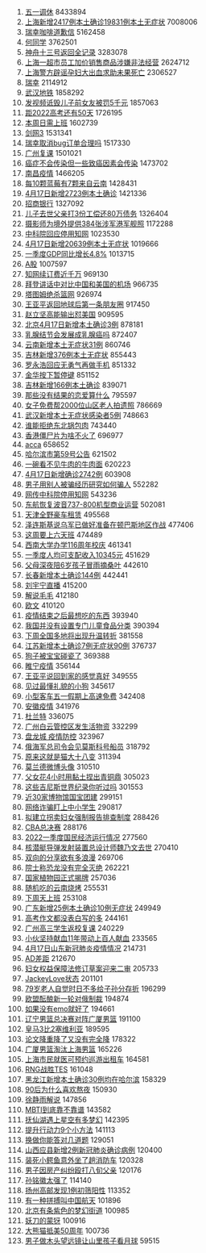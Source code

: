 1. [五一调休](https://s.weibo.com//weibo?q=%23%E4%BA%94%E4%B8%80%E8%B0%83%E4%BC%91%23&Refer=top) 8433894
2. [上海新增2417例本土确诊19831例本土无症状](https://s.weibo.com//weibo?q=%23%E4%B8%8A%E6%B5%B7%E6%96%B0%E5%A2%9E2417%E4%BE%8B%E6%9C%AC%E5%9C%9F%E7%A1%AE%E8%AF%8A19831%E4%BE%8B%E6%9C%AC%E5%9C%9F%E6%97%A0%E7%97%87%E7%8A%B6%23&Refer=top) 7008006
3. [瑞幸咖啡道歉信](https://s.weibo.com//weibo?q=%23%E7%91%9E%E5%B9%B8%E5%92%96%E5%95%A1%E9%81%93%E6%AD%89%E4%BF%A1%23&Refer=top) 5162458
4. [何同学](https://s.weibo.com//weibo?q=%E4%BD%95%E5%90%8C%E5%AD%A6&Refer=top) 3762501
5. [神舟十三号返回全记录](https://s.weibo.com//weibo?q=%23%E7%A5%9E%E8%88%9F%E5%8D%81%E4%B8%89%E5%8F%B7%E8%BF%94%E5%9B%9E%E5%85%A8%E8%AE%B0%E5%BD%95%23&Refer=top) 3283078
6. [上海一超市员工加价销售商品涉嫌非法经营](https://s.weibo.com//weibo?q=%23%E4%B8%8A%E6%B5%B7%E4%B8%80%E8%B6%85%E5%B8%82%E5%91%98%E5%B7%A5%E5%8A%A0%E4%BB%B7%E9%94%80%E5%94%AE%E5%95%86%E5%93%81%E6%B6%89%E5%AB%8C%E9%9D%9E%E6%B3%95%E7%BB%8F%E8%90%A5%23&Refer=top) 2624712
7. [上海警方辟谣孕妇大出血求助未果死亡](https://s.weibo.com//weibo?q=%23%E4%B8%8A%E6%B5%B7%E8%AD%A6%E6%96%B9%E8%BE%9F%E8%B0%A3%E5%AD%95%E5%A6%87%E5%A4%A7%E5%87%BA%E8%A1%80%E6%B1%82%E5%8A%A9%E6%9C%AA%E6%9E%9C%E6%AD%BB%E4%BA%A1%23&Refer=top) 2306527
8. [瑞幸](https://s.weibo.com//weibo?q=%E7%91%9E%E5%B9%B8&Refer=top) 2114912
9. [武汉地铁](https://s.weibo.com//weibo?q=%E6%AD%A6%E6%B1%89%E5%9C%B0%E9%93%81&Refer=top) 1858292
10. [发视频诋毁儿子前女友被罚5千元](https://s.weibo.com//weibo?q=%23%E5%8F%91%E8%A7%86%E9%A2%91%E8%AF%8B%E6%AF%81%E5%84%BF%E5%AD%90%E5%89%8D%E5%A5%B3%E5%8F%8B%E8%A2%AB%E7%BD%9A5%E5%8D%83%E5%85%83%23&Refer=top) 1857063
11. [距2022高考还有50天](https://s.weibo.com//weibo?q=%23%E8%B7%9D2022%E9%AB%98%E8%80%83%E8%BF%98%E6%9C%8950%E5%A4%A9%23&Refer=top) 1726195
12. [本周日需上班](https://s.weibo.com//weibo?q=%23%E6%9C%AC%E5%91%A8%E6%97%A5%E9%9C%80%E4%B8%8A%E7%8F%AD%23&Refer=top) 1602739
13. [剑网3](https://s.weibo.com//weibo?q=%E5%89%91%E7%BD%913&Refer=top) 1531341
14. [瑞幸取消bug订单合理吗](https://s.weibo.com//weibo?q=%23%E7%91%9E%E5%B9%B8%E5%8F%96%E6%B6%88bug%E8%AE%A2%E5%8D%95%E5%90%88%E7%90%86%E5%90%97%23&Refer=top) 1517330
15. [广州复课](https://s.weibo.com//weibo?q=%23%E5%B9%BF%E5%B7%9E%E5%A4%8D%E8%AF%BE%23&Refer=top) 1501021
16. [癌症不会传染但一些致癌因素会传染](https://s.weibo.com//weibo?q=%23%E7%99%8C%E7%97%87%E4%B8%8D%E4%BC%9A%E4%BC%A0%E6%9F%93%E4%BD%86%E4%B8%80%E4%BA%9B%E8%87%B4%E7%99%8C%E5%9B%A0%E7%B4%A0%E4%BC%9A%E4%BC%A0%E6%9F%93%23&Refer=top) 1473702
17. [南昌疫情](https://s.weibo.com//weibo?q=%23%E5%8D%97%E6%98%8C%E7%96%AB%E6%83%85%23&Refer=top) 1466205
18. [每10颗蓝莓有7颗来自云南](https://s.weibo.com//weibo?q=%23%E6%AF%8F10%E9%A2%97%E8%93%9D%E8%8E%93%E6%9C%897%E9%A2%97%E6%9D%A5%E8%87%AA%E4%BA%91%E5%8D%97%23&Refer=top) 1428431
19. [4月17日新增2723例本土确诊](https://s.weibo.com//weibo?q=%234%E6%9C%8817%E6%97%A5%E6%96%B0%E5%A2%9E2723%E4%BE%8B%E6%9C%AC%E5%9C%9F%E7%A1%AE%E8%AF%8A%23&Refer=top) 1421336
20. [招商银行](https://s.weibo.com//weibo?q=%E6%8B%9B%E5%95%86%E9%93%B6%E8%A1%8C&Refer=top) 1327092
21. [儿子去世父亲打3份工偿还80万债务](https://s.weibo.com//weibo?q=%23%E5%84%BF%E5%AD%90%E5%8E%BB%E4%B8%96%E7%88%B6%E4%BA%B2%E6%89%933%E4%BB%BD%E5%B7%A5%E5%81%BF%E8%BF%9880%E4%B8%87%E5%80%BA%E5%8A%A1%23&Refer=top) 1326404
22. [摄影师为境外提供384张涉军港军舰照](https://s.weibo.com//weibo?q=%23%E6%91%84%E5%BD%B1%E5%B8%88%E4%B8%BA%E5%A2%83%E5%A4%96%E6%8F%90%E4%BE%9B384%E5%BC%A0%E6%B6%89%E5%86%9B%E6%B8%AF%E5%86%9B%E8%88%B0%E7%85%A7%23&Refer=top) 1172288
23. [中科院回应停用知网](https://s.weibo.com//weibo?q=%23%E4%B8%AD%E7%A7%91%E9%99%A2%E5%9B%9E%E5%BA%94%E5%81%9C%E7%94%A8%E7%9F%A5%E7%BD%91%23&Refer=top) 1023530
24. [4月17日新增20639例本土无症状](https://s.weibo.com//weibo?q=%234%E6%9C%8817%E6%97%A5%E6%96%B0%E5%A2%9E20639%E4%BE%8B%E6%9C%AC%E5%9C%9F%E6%97%A0%E7%97%87%E7%8A%B6%23&Refer=top) 1019666
25. [一季度GDP同比增长4.8%](https://s.weibo.com//weibo?q=%23%E4%B8%80%E5%AD%A3%E5%BA%A6GDP%E5%90%8C%E6%AF%94%E5%A2%9E%E9%95%BF4.8%25%23&Refer=top) 1013715
26. [A股](https://s.weibo.com//weibo?q=A%E8%82%A1&Refer=top) 1007597
27. [知网续订费近千万](https://s.weibo.com//weibo?q=%23%E7%9F%A5%E7%BD%91%E7%BB%AD%E8%AE%A2%E8%B4%B9%E8%BF%91%E5%8D%83%E4%B8%87%23&Refer=top) 969130
28. [拜登讲话中对比中国和美国的机场](https://s.weibo.com//weibo?q=%23%E6%8B%9C%E7%99%BB%E8%AE%B2%E8%AF%9D%E4%B8%AD%E5%AF%B9%E6%AF%94%E4%B8%AD%E5%9B%BD%E5%92%8C%E7%BE%8E%E5%9B%BD%E7%9A%84%E6%9C%BA%E5%9C%BA%23&Refer=top) 966735
29. [塔图姆绝杀篮网](https://s.weibo.com//weibo?q=%23%E5%A1%94%E5%9B%BE%E5%A7%86%E7%BB%9D%E6%9D%80%E7%AF%AE%E7%BD%91%23&Refer=top) 926974
30. [王亚平返回地球后第一条朋友圈](https://s.weibo.com//weibo?q=%23%E7%8E%8B%E4%BA%9A%E5%B9%B3%E8%BF%94%E5%9B%9E%E5%9C%B0%E7%90%83%E5%90%8E%E7%AC%AC%E4%B8%80%E6%9D%A1%E6%9C%8B%E5%8F%8B%E5%9C%88%23&Refer=top) 917450
31. [赵立坚高能输出怼美国](https://s.weibo.com//weibo?q=%23%E8%B5%B5%E7%AB%8B%E5%9D%9A%E9%AB%98%E8%83%BD%E8%BE%93%E5%87%BA%E6%80%BC%E7%BE%8E%E5%9B%BD%23&Refer=top) 909595
32. [北京4月17日新增本土确诊3例](https://s.weibo.com//weibo?q=%23%E5%8C%97%E4%BA%AC4%E6%9C%8817%E6%97%A5%E6%96%B0%E5%A2%9E%E6%9C%AC%E5%9C%9F%E7%A1%AE%E8%AF%8A3%E4%BE%8B%23&Refer=top) 878181
33. [乳腺结节会发展成乳腺癌吗](https://s.weibo.com//weibo?q=%23%E4%B9%B3%E8%85%BA%E7%BB%93%E8%8A%82%E4%BC%9A%E5%8F%91%E5%B1%95%E6%88%90%E4%B9%B3%E8%85%BA%E7%99%8C%E5%90%97%23&Refer=top) 872407
34. [云南新增本土无症状31例](https://s.weibo.com//weibo?q=%23%E4%BA%91%E5%8D%97%E6%96%B0%E5%A2%9E%E6%9C%AC%E5%9C%9F%E6%97%A0%E7%97%87%E7%8A%B631%E4%BE%8B%23&Refer=top) 860746
35. [吉林新增376例本土无症状](https://s.weibo.com//weibo?q=%23%E5%90%89%E6%9E%97%E6%96%B0%E5%A2%9E376%E4%BE%8B%E6%9C%AC%E5%9C%9F%E6%97%A0%E7%97%87%E7%8A%B6%23&Refer=top) 855443
36. [罗永浩回应无勇气再做手机](https://s.weibo.com//weibo?q=%23%E7%BD%97%E6%B0%B8%E6%B5%A9%E5%9B%9E%E5%BA%94%E6%97%A0%E5%8B%87%E6%B0%94%E5%86%8D%E5%81%9A%E6%89%8B%E6%9C%BA%23&Refer=top) 851332
37. [金华按下暂停键](https://s.weibo.com//weibo?q=%23%E9%87%91%E5%8D%8E%E6%8C%89%E4%B8%8B%E6%9A%82%E5%81%9C%E9%94%AE%23&Refer=top) 851152
38. [吉林新增166例本土确诊](https://s.weibo.com//weibo?q=%23%E5%90%89%E6%9E%97%E6%96%B0%E5%A2%9E166%E4%BE%8B%E6%9C%AC%E5%9C%9F%E7%A1%AE%E8%AF%8A%23&Refer=top) 839071
39. [那些没有结果的恋爱算什么](https://s.weibo.com//weibo?q=%E9%82%A3%E4%BA%9B%E6%B2%A1%E6%9C%89%E7%BB%93%E6%9E%9C%E7%9A%84%E6%81%8B%E7%88%B1%E7%AE%97%E4%BB%80%E4%B9%88&Refer=top) 795597
40. [女子免费帮2000位山区老人拍遗照](https://s.weibo.com//weibo?q=%23%E5%A5%B3%E5%AD%90%E5%85%8D%E8%B4%B9%E5%B8%AE2000%E4%BD%8D%E5%B1%B1%E5%8C%BA%E8%80%81%E4%BA%BA%E6%8B%8D%E9%81%97%E7%85%A7%23&Refer=top) 786669
41. [武汉新增本土无症状感染者5例](https://s.weibo.com//weibo?q=%23%E6%AD%A6%E6%B1%89%E6%96%B0%E5%A2%9E%E6%9C%AC%E5%9C%9F%E6%97%A0%E7%97%87%E7%8A%B6%E6%84%9F%E6%9F%93%E8%80%855%E4%BE%8B%23&Refer=top) 748663
42. [谁能拒绝东北锅包肉](https://s.weibo.com//weibo?q=%23%E8%B0%81%E8%83%BD%E6%8B%92%E7%BB%9D%E4%B8%9C%E5%8C%97%E9%94%85%E5%8C%85%E8%82%89%23&Refer=top) 743440
43. [香港僵尸片为啥不火了](https://s.weibo.com//weibo?q=%23%E9%A6%99%E6%B8%AF%E5%83%B5%E5%B0%B8%E7%89%87%E4%B8%BA%E5%95%A5%E4%B8%8D%E7%81%AB%E4%BA%86%23&Refer=top) 696977
44. [acca](https://s.weibo.com//weibo?q=%23acca%23&Refer=top) 658652
45. [哈尔滨市第59号公告](https://s.weibo.com//weibo?q=%23%E5%93%88%E5%B0%94%E6%BB%A8%E5%B8%82%E7%AC%AC59%E5%8F%B7%E5%85%AC%E5%91%8A%23&Refer=top) 621502
46. [一碗看不见牛肉的牛肉面](https://s.weibo.com//weibo?q=%23%E4%B8%80%E7%A2%97%E7%9C%8B%E4%B8%8D%E8%A7%81%E7%89%9B%E8%82%89%E7%9A%84%E7%89%9B%E8%82%89%E9%9D%A2%23&Refer=top) 620223
47. [4月17日新增确诊2742例](https://s.weibo.com//weibo?q=%234%E6%9C%8817%E6%97%A5%E6%96%B0%E5%A2%9E%E7%A1%AE%E8%AF%8A2742%E4%BE%8B%23&Refer=top) 603908
48. [男子用别人被骗经历研究如何骗人](https://s.weibo.com//weibo?q=%23%E7%94%B7%E5%AD%90%E7%94%A8%E5%88%AB%E4%BA%BA%E8%A2%AB%E9%AA%97%E7%BB%8F%E5%8E%86%E7%A0%94%E7%A9%B6%E5%A6%82%E4%BD%95%E9%AA%97%E4%BA%BA%23&Refer=top) 552282
49. [网传中科院停用知网](https://s.weibo.com//weibo?q=%23%E7%BD%91%E4%BC%A0%E4%B8%AD%E7%A7%91%E9%99%A2%E5%81%9C%E7%94%A8%E7%9F%A5%E7%BD%91%23&Refer=top) 543236
50. [东航恢复波音737-800机型商业运营](https://s.weibo.com//weibo?q=%23%E4%B8%9C%E8%88%AA%E6%81%A2%E5%A4%8D%E6%B3%A2%E9%9F%B3737-800%E6%9C%BA%E5%9E%8B%E5%95%86%E4%B8%9A%E8%BF%90%E8%90%A5%23&Refer=top) 502081
51. [天津全野豪车租赁](https://s.weibo.com//weibo?q=%23%E5%A4%A9%E6%B4%A5%E5%85%A8%E9%87%8E%E8%B1%AA%E8%BD%A6%E7%A7%9F%E8%B5%81%23&Refer=top) 495568
52. [泽连斯基说乌军已做好准备在顿巴斯地区作战](https://s.weibo.com//weibo?q=%23%E6%B3%BD%E8%BF%9E%E6%96%AF%E5%9F%BA%E8%AF%B4%E4%B9%8C%E5%86%9B%E5%B7%B2%E5%81%9A%E5%A5%BD%E5%87%86%E5%A4%87%E5%9C%A8%E9%A1%BF%E5%B7%B4%E6%96%AF%E5%9C%B0%E5%8C%BA%E4%BD%9C%E6%88%98%23&Refer=top) 477406
53. [这周要上六天班](https://s.weibo.com//weibo?q=%23%E8%BF%99%E5%91%A8%E8%A6%81%E4%B8%8A%E5%85%AD%E5%A4%A9%E7%8F%AD%23&Refer=top) 474489
54. [西南大学办学116周年校庆](https://s.weibo.com//weibo?q=%23%E8%A5%BF%E5%8D%97%E5%A4%A7%E5%AD%A6%E5%8A%9E%E5%AD%A6116%E5%91%A8%E5%B9%B4%E6%A0%A1%E5%BA%86%23&Refer=top) 461341
55. [一季度人均可支配收入10345元](https://s.weibo.com//weibo?q=%23%E4%B8%80%E5%AD%A3%E5%BA%A6%E4%BA%BA%E5%9D%87%E5%8F%AF%E6%94%AF%E9%85%8D%E6%94%B6%E5%85%A510345%E5%85%83%23&Refer=top) 451629
56. [父母深夜陪6岁孩子冒雨摘桑叶](https://s.weibo.com//weibo?q=%23%E7%88%B6%E6%AF%8D%E6%B7%B1%E5%A4%9C%E9%99%AA6%E5%B2%81%E5%AD%A9%E5%AD%90%E5%86%92%E9%9B%A8%E6%91%98%E6%A1%91%E5%8F%B6%23&Refer=top) 442610
57. [长春新增本土确诊144例](https://s.weibo.com//weibo?q=%23%E9%95%BF%E6%98%A5%E6%96%B0%E5%A2%9E%E6%9C%AC%E5%9C%9F%E7%A1%AE%E8%AF%8A144%E4%BE%8B%23&Refer=top) 442441
58. [刘宇宁直播](https://s.weibo.com//weibo?q=%23%E5%88%98%E5%AE%87%E5%AE%81%E7%9B%B4%E6%92%AD%23&Refer=top) 415200
59. [解说毛毛](https://s.weibo.com//weibo?q=%E8%A7%A3%E8%AF%B4%E6%AF%9B%E6%AF%9B&Refer=top) 412180
60. [欧文](https://s.weibo.com//weibo?q=%E6%AC%A7%E6%96%87&Refer=top) 410120
61. [疫情结束之后最想吃的东西](https://s.weibo.com//weibo?q=%23%E7%96%AB%E6%83%85%E7%BB%93%E6%9D%9F%E4%B9%8B%E5%90%8E%E6%9C%80%E6%83%B3%E5%90%83%E7%9A%84%E4%B8%9C%E8%A5%BF%23&Refer=top) 393940
62. [我国并没有设置专门儿童食品分类](https://s.weibo.com//weibo?q=%23%E6%88%91%E5%9B%BD%E5%B9%B6%E6%B2%A1%E6%9C%89%E8%AE%BE%E7%BD%AE%E4%B8%93%E9%97%A8%E5%84%BF%E7%AB%A5%E9%A3%9F%E5%93%81%E5%88%86%E7%B1%BB%23&Refer=top) 390394
63. [下周全国多地将出现升温转折](https://s.weibo.com//weibo?q=%23%E4%B8%8B%E5%91%A8%E5%85%A8%E5%9B%BD%E5%A4%9A%E5%9C%B0%E5%B0%86%E5%87%BA%E7%8E%B0%E5%8D%87%E6%B8%A9%E8%BD%AC%E6%8A%98%23&Refer=top) 381558
64. [江苏新增本土确诊7例无症状90例](https://s.weibo.com//weibo?q=%23%E6%B1%9F%E8%8B%8F%E6%96%B0%E5%A2%9E%E6%9C%AC%E5%9C%9F%E7%A1%AE%E8%AF%8A7%E4%BE%8B%E6%97%A0%E7%97%87%E7%8A%B690%E4%BE%8B%23&Refer=top) 376737
65. [狗子被宝宝碰瓷了](https://s.weibo.com//weibo?q=%23%E7%8B%97%E5%AD%90%E8%A2%AB%E5%AE%9D%E5%AE%9D%E7%A2%B0%E7%93%B7%E4%BA%86%23&Refer=top) 369388
66. [睢宁疫情](https://s.weibo.com//weibo?q=%23%E7%9D%A2%E5%AE%81%E7%96%AB%E6%83%85%23&Refer=top) 356144
67. [王亚平说回到家的感觉真好](https://s.weibo.com//weibo?q=%23%E7%8E%8B%E4%BA%9A%E5%B9%B3%E8%AF%B4%E5%9B%9E%E5%88%B0%E5%AE%B6%E7%9A%84%E6%84%9F%E8%A7%89%E7%9C%9F%E5%A5%BD%23&Refer=top) 349555
68. [见过最懂礼貌的小狗](https://s.weibo.com//weibo?q=%23%E8%A7%81%E8%BF%87%E6%9C%80%E6%87%82%E7%A4%BC%E8%B2%8C%E7%9A%84%E5%B0%8F%E7%8B%97%23&Refer=top) 345617
69. [小型客车五一假期上高速免费](https://s.weibo.com//weibo?q=%23%E5%B0%8F%E5%9E%8B%E5%AE%A2%E8%BD%A6%E4%BA%94%E4%B8%80%E5%81%87%E6%9C%9F%E4%B8%8A%E9%AB%98%E9%80%9F%E5%85%8D%E8%B4%B9%23&Refer=top) 342408
70. [安徽疫情](https://s.weibo.com//weibo?q=%E5%AE%89%E5%BE%BD%E7%96%AB%E6%83%85&Refer=top) 341976
71. [杜兰特](https://s.weibo.com//weibo?q=%E6%9D%9C%E5%85%B0%E7%89%B9&Refer=top) 336075
72. [广州白云管控区发生活物资](https://s.weibo.com//weibo?q=%23%E5%B9%BF%E5%B7%9E%E7%99%BD%E4%BA%91%E7%AE%A1%E6%8E%A7%E5%8C%BA%E5%8F%91%E7%94%9F%E6%B4%BB%E7%89%A9%E8%B5%84%23&Refer=top) 332299
73. [盘龙城 疫情防控](https://s.weibo.com//weibo?q=%E7%9B%98%E9%BE%99%E5%9F%8E%20%E7%96%AB%E6%83%85%E9%98%B2%E6%8E%A7&Refer=top) 323967
74. [俄海军总司令会见莫斯科号船员](https://s.weibo.com//weibo?q=%23%E4%BF%84%E6%B5%B7%E5%86%9B%E6%80%BB%E5%8F%B8%E4%BB%A4%E4%BC%9A%E8%A7%81%E8%8E%AB%E6%96%AF%E7%A7%91%E5%8F%B7%E8%88%B9%E5%91%98%23&Refer=top) 318792
75. [原来这就是猫大十八变](https://s.weibo.com//weibo?q=%23%E5%8E%9F%E6%9D%A5%E8%BF%99%E5%B0%B1%E6%98%AF%E7%8C%AB%E5%A4%A7%E5%8D%81%E5%85%AB%E5%8F%98%23&Refer=top) 311394
76. [莫兰德微博头像](https://s.weibo.com//weibo?q=%E8%8E%AB%E5%85%B0%E5%BE%B7%E5%BE%AE%E5%8D%9A%E5%A4%B4%E5%83%8F&Refer=top) 310510
77. [父女花4小时用黏土捏出青铜鼎](https://s.weibo.com//weibo?q=%23%E7%88%B6%E5%A5%B3%E8%8A%B14%E5%B0%8F%E6%97%B6%E7%94%A8%E9%BB%8F%E5%9C%9F%E6%8D%8F%E5%87%BA%E9%9D%92%E9%93%9C%E9%BC%8E%23&Refer=top) 305023
78. [这些吉尼斯世界纪录你听过吗](https://s.weibo.com//weibo?q=%23%E8%BF%99%E4%BA%9B%E5%90%89%E5%B0%BC%E6%96%AF%E4%B8%96%E7%95%8C%E7%BA%AA%E5%BD%95%E4%BD%A0%E5%90%AC%E8%BF%87%E5%90%97%23&Refer=top) 301553
79. [近30家博物馆国宝团建](https://s.weibo.com//weibo?q=%23%E8%BF%9130%E5%AE%B6%E5%8D%9A%E7%89%A9%E9%A6%86%E5%9B%BD%E5%AE%9D%E5%9B%A2%E5%BB%BA%23&Refer=top) 299151
80. [网络诈骗盯上中小学生](https://s.weibo.com//weibo?q=%23%E7%BD%91%E7%BB%9C%E8%AF%88%E9%AA%97%E7%9B%AF%E4%B8%8A%E4%B8%AD%E5%B0%8F%E5%AD%A6%E7%94%9F%23&Refer=top) 290817
81. [拟建立拐卖妇女强制报告排查制度](https://s.weibo.com//weibo?q=%23%E6%8B%9F%E5%BB%BA%E7%AB%8B%E6%8B%90%E5%8D%96%E5%A6%87%E5%A5%B3%E5%BC%BA%E5%88%B6%E6%8A%A5%E5%91%8A%E6%8E%92%E6%9F%A5%E5%88%B6%E5%BA%A6%23&Refer=top) 288426
82. [CBA总决赛](https://s.weibo.com//weibo?q=CBA%E6%80%BB%E5%86%B3%E8%B5%9B&Refer=top) 288176
83. [2022一季度国民经济运行情况](https://s.weibo.com//weibo?q=%232022%E4%B8%80%E5%AD%A3%E5%BA%A6%E5%9B%BD%E6%B0%91%E7%BB%8F%E6%B5%8E%E8%BF%90%E8%A1%8C%E6%83%85%E5%86%B5%23&Refer=top) 277560
84. [核潜艇导弹发射装置总设计师魏乃文去世](https://s.weibo.com//weibo?q=%23%E6%A0%B8%E6%BD%9C%E8%89%87%E5%AF%BC%E5%BC%B9%E5%8F%91%E5%B0%84%E8%A3%85%E7%BD%AE%E6%80%BB%E8%AE%BE%E8%AE%A1%E5%B8%88%E9%AD%8F%E4%B9%83%E6%96%87%E5%8E%BB%E4%B8%96%23&Refer=top) 270410
85. [双向的分享欲有多浪漫](https://s.weibo.com//weibo?q=%23%E5%8F%8C%E5%90%91%E7%9A%84%E5%88%86%E4%BA%AB%E6%AC%B2%E6%9C%89%E5%A4%9A%E6%B5%AA%E6%BC%AB%23&Refer=top) 269706
86. [院士称恐龙没有完全灭绝](https://s.weibo.com//weibo?q=%23%E9%99%A2%E5%A3%AB%E7%A7%B0%E6%81%90%E9%BE%99%E6%B2%A1%E6%9C%89%E5%AE%8C%E5%85%A8%E7%81%AD%E7%BB%9D%23&Refer=top) 262221
87. [国家植物园正式揭牌](https://s.weibo.com//weibo?q=%23%E5%9B%BD%E5%AE%B6%E6%A4%8D%E7%89%A9%E5%9B%AD%E6%AD%A3%E5%BC%8F%E6%8F%AD%E7%89%8C%23&Refer=top) 257036
88. [随机吃的云南烧烤](https://s.weibo.com//weibo?q=%23%E9%9A%8F%E6%9C%BA%E5%90%83%E7%9A%84%E4%BA%91%E5%8D%97%E7%83%A7%E7%83%A4%23&Refer=top) 255531
89. [下周天上班](https://s.weibo.com//weibo?q=%23%E4%B8%8B%E5%91%A8%E5%A4%A9%E4%B8%8A%E7%8F%AD%23&Refer=top) 253108
90. [广东新增25例本土确诊10例无症状](https://s.weibo.com//weibo?q=%23%E5%B9%BF%E4%B8%9C%E6%96%B0%E5%A2%9E25%E4%BE%8B%E6%9C%AC%E5%9C%9F%E7%A1%AE%E8%AF%8A10%E4%BE%8B%E6%97%A0%E7%97%87%E7%8A%B6%23&Refer=top) 249949
91. [高考作文都没表白写的多](https://s.weibo.com//weibo?q=%23%E9%AB%98%E8%80%83%E4%BD%9C%E6%96%87%E9%83%BD%E6%B2%A1%E8%A1%A8%E7%99%BD%E5%86%99%E7%9A%84%E5%A4%9A%23&Refer=top) 244161
92. [广州高三学生返校复课](https://s.weibo.com//weibo?q=%E5%B9%BF%E5%B7%9E%E9%AB%98%E4%B8%89%E5%AD%A6%E7%94%9F%E8%BF%94%E6%A0%A1%E5%A4%8D%E8%AF%BE&Refer=top) 240229
93. [小伙坚持献血11年带动上百人献血](https://s.weibo.com//weibo?q=%23%E5%B0%8F%E4%BC%99%E5%9D%9A%E6%8C%81%E7%8C%AE%E8%A1%8011%E5%B9%B4%E5%B8%A6%E5%8A%A8%E4%B8%8A%E7%99%BE%E4%BA%BA%E7%8C%AE%E8%A1%80%23&Refer=top) 233565
94. [4月17日山东新冠肺炎疫情情况](https://s.weibo.com//weibo?q=%234%E6%9C%8817%E6%97%A5%E5%B1%B1%E4%B8%9C%E6%96%B0%E5%86%A0%E8%82%BA%E7%82%8E%E7%96%AB%E6%83%85%E6%83%85%E5%86%B5%23&Refer=top) 214731
95. [AD差距](https://s.weibo.com//weibo?q=AD%E5%B7%AE%E8%B7%9D&Refer=top) 212670
96. [妇女权益保障法修订草案迎来二审](https://s.weibo.com//weibo?q=%23%E5%A6%87%E5%A5%B3%E6%9D%83%E7%9B%8A%E4%BF%9D%E9%9A%9C%E6%B3%95%E4%BF%AE%E8%AE%A2%E8%8D%89%E6%A1%88%E8%BF%8E%E6%9D%A5%E4%BA%8C%E5%AE%A1%23&Refer=top) 205733
97. [JackeyLove状态](https://s.weibo.com//weibo?q=%23JackeyLove%E7%8A%B6%E6%80%81%23&Refer=top) 201101
98. [79岁老人自觉时日不多给子孙分存折](https://s.weibo.com//weibo?q=%2379%E5%B2%81%E8%80%81%E4%BA%BA%E8%87%AA%E8%A7%89%E6%97%B6%E6%97%A5%E4%B8%8D%E5%A4%9A%E7%BB%99%E5%AD%90%E5%AD%99%E5%88%86%E5%AD%98%E6%8A%98%23&Refer=top) 196299
99. [欧盟酝酿新一轮对俄制裁](https://s.weibo.com//weibo?q=%23%E6%AC%A7%E7%9B%9F%E9%85%9D%E9%85%BF%E6%96%B0%E4%B8%80%E8%BD%AE%E5%AF%B9%E4%BF%84%E5%88%B6%E8%A3%81%23&Refer=top) 194874
100. [如果没有emo就好了](https://s.weibo.com//weibo?q=%23%E5%A6%82%E6%9E%9C%E6%B2%A1%E6%9C%89emo%E5%B0%B1%E5%A5%BD%E4%BA%86%23&Refer=top) 194661
101. [辽宁男篮总决赛对阵广厦男篮](https://s.weibo.com//weibo?q=%23%E8%BE%BD%E5%AE%81%E7%94%B7%E7%AF%AE%E6%80%BB%E5%86%B3%E8%B5%9B%E5%AF%B9%E9%98%B5%E5%B9%BF%E5%8E%A6%E7%94%B7%E7%AF%AE%23&Refer=top) 191100
102. [皇马3比2塞维利亚](https://s.weibo.com//weibo?q=%E7%9A%87%E9%A9%AC3%E6%AF%942%E5%A1%9E%E7%BB%B4%E5%88%A9%E4%BA%9A&Refer=top) 189595
103. [论文降重降了又没有完全降](https://s.weibo.com//weibo?q=%23%E8%AE%BA%E6%96%87%E9%99%8D%E9%87%8D%E9%99%8D%E4%BA%86%E5%8F%88%E6%B2%A1%E6%9C%89%E5%AE%8C%E5%85%A8%E9%99%8D%23&Refer=top) 178322
104. [广厦男篮淘汰上海男篮](https://s.weibo.com//weibo?q=%23%E5%B9%BF%E5%8E%A6%E7%94%B7%E7%AF%AE%E6%B7%98%E6%B1%B0%E4%B8%8A%E6%B5%B7%E7%94%B7%E7%AF%AE%23&Refer=top) 165226
105. [上海市民就医可预约巡游出租车](https://s.weibo.com//weibo?q=%23%E4%B8%8A%E6%B5%B7%E5%B8%82%E6%B0%91%E5%B0%B1%E5%8C%BB%E5%8F%AF%E9%A2%84%E7%BA%A6%E5%B7%A1%E6%B8%B8%E5%87%BA%E7%A7%9F%E8%BD%A6%23&Refer=top) 164581
106. [RNG战胜TES](https://s.weibo.com//weibo?q=%23RNG%E6%88%98%E8%83%9CTES%23&Refer=top) 161048
107. [黑龙江新增本土确诊30例均在哈尔滨](https://s.weibo.com//weibo?q=%23%E9%BB%91%E9%BE%99%E6%B1%9F%E6%96%B0%E5%A2%9E%E6%9C%AC%E5%9C%9F%E7%A1%AE%E8%AF%8A30%E4%BE%8B%E5%9D%87%E5%9C%A8%E5%93%88%E5%B0%94%E6%BB%A8%23&Refer=top) 158329
108. [90后为什么喜欢熬夜](https://s.weibo.com//weibo?q=%2390%E5%90%8E%E4%B8%BA%E4%BB%80%E4%B9%88%E5%96%9C%E6%AC%A2%E7%86%AC%E5%A4%9C%23&Refer=top) 150930
109. [徐静雨解说](https://s.weibo.com//weibo?q=%23%E5%BE%90%E9%9D%99%E9%9B%A8%E8%A7%A3%E8%AF%B4%23&Refer=top) 147856
110. [MBTI到底靠不靠谱](https://s.weibo.com//weibo?q=%23MBTI%E5%88%B0%E5%BA%95%E9%9D%A0%E4%B8%8D%E9%9D%A0%E8%B0%B1%23&Refer=top) 143582
111. [抚仙湖遇上星空有多梦幻](https://s.weibo.com//weibo?q=%23%E6%8A%9A%E4%BB%99%E6%B9%96%E9%81%87%E4%B8%8A%E6%98%9F%E7%A9%BA%E6%9C%89%E5%A4%9A%E6%A2%A6%E5%B9%BB%23&Refer=top) 142395
112. [提升行动力9个小方法](https://s.weibo.com//weibo?q=%23%E6%8F%90%E5%8D%87%E8%A1%8C%E5%8A%A8%E5%8A%9B9%E4%B8%AA%E5%B0%8F%E6%96%B9%E6%B3%95%23&Refer=top) 141113
113. [换做你能答对几道题](https://s.weibo.com//weibo?q=%23%E6%8D%A2%E5%81%9A%E4%BD%A0%E8%83%BD%E7%AD%94%E5%AF%B9%E5%87%A0%E9%81%93%E9%A2%98%23&Refer=top) 129051
114. [山西应县新增2例新冠肺炎确诊病例](https://s.weibo.com//weibo?q=%23%E5%B1%B1%E8%A5%BF%E5%BA%94%E5%8E%BF%E6%96%B0%E5%A2%9E2%E4%BE%8B%E6%96%B0%E5%86%A0%E8%82%BA%E7%82%8E%E7%A1%AE%E8%AF%8A%E7%97%85%E4%BE%8B%23&Refer=top) 120400
115. [装死小鳄鱼意外坐了趟消防车](https://s.weibo.com//weibo?q=%23%E8%A3%85%E6%AD%BB%E5%B0%8F%E9%B3%84%E9%B1%BC%E6%84%8F%E5%A4%96%E5%9D%90%E4%BA%86%E8%B6%9F%E6%B6%88%E9%98%B2%E8%BD%A6%23&Refer=top) 120328
116. [男子因房产纠纷殴打八旬父亲](https://s.weibo.com//weibo?q=%23%E7%94%B7%E5%AD%90%E5%9B%A0%E6%88%BF%E4%BA%A7%E7%BA%A0%E7%BA%B7%E6%AE%B4%E6%89%93%E5%85%AB%E6%97%AC%E7%88%B6%E4%BA%B2%23&Refer=top) 120176
117. [孙铭徽太强了](https://s.weibo.com//weibo?q=%23%E5%AD%99%E9%93%AD%E5%BE%BD%E5%A4%AA%E5%BC%BA%E4%BA%86%23&Refer=top) 114140
118. [扬州高邮发现1例初筛阳性](https://s.weibo.com//weibo?q=%23%E6%89%AC%E5%B7%9E%E9%AB%98%E9%82%AE%E5%8F%91%E7%8E%B01%E4%BE%8B%E5%88%9D%E7%AD%9B%E9%98%B3%E6%80%A7%23&Refer=top) 113352
119. [有一种拼搏叫中国航天](https://s.weibo.com//weibo?q=%23%E6%9C%89%E4%B8%80%E7%A7%8D%E6%8B%BC%E6%90%8F%E5%8F%AB%E4%B8%AD%E5%9B%BD%E8%88%AA%E5%A4%A9%23&Refer=top) 101896
120. [北京有条紫色的梦幻街道](https://s.weibo.com//weibo?q=%23%E5%8C%97%E4%BA%AC%E6%9C%89%E6%9D%A1%E7%B4%AB%E8%89%B2%E7%9A%84%E6%A2%A6%E5%B9%BB%E8%A1%97%E9%81%93%23&Refer=top) 100985
121. [妖刀的蒙犽](https://s.weibo.com//weibo?q=%23%E5%A6%96%E5%88%80%E7%9A%84%E8%92%99%E7%8A%BD%23&Refer=top) 100916
122. [大熊猫抵美50周年](https://s.weibo.com//weibo?q=%23%E5%A4%A7%E7%86%8A%E7%8C%AB%E6%8A%B5%E7%BE%8E50%E5%91%A8%E5%B9%B4%23&Refer=top) 100736
123. [男子做木头望远镜让山里孩子看月球](https://s.weibo.com//weibo?q=%23%E7%94%B7%E5%AD%90%E5%81%9A%E6%9C%A8%E5%A4%B4%E6%9C%9B%E8%BF%9C%E9%95%9C%E8%AE%A9%E5%B1%B1%E9%87%8C%E5%AD%A9%E5%AD%90%E7%9C%8B%E6%9C%88%E7%90%83%23&Refer=top) 59515
